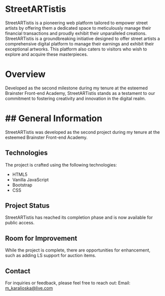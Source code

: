 # StreetARTistis

StreetARTistis is a pioneering web platform tailored to empower street artists by offering them a dedicated space to meticulously manage their financial transactions and proudly exhibit their unparalleled creations.
StreetARTistis is a groundbreaking initiative designed to offer street artists a comprehensive digital platform to manage their earnings and exhibit their exceptional artworks. This platform also caters to visitors who wish to explore and acquire these masterpieces.

# Overview
Developed as the second milestone during my tenure at the esteemed Brainster Front-end Academy, StreetARTistis stands as a testament to our commitment to fostering creativity and innovation in the digital realm.

# ## General Information
StreetARTistis was developed as the second project during my tenure at the esteemed Brainster Front-end Academy.

## Technologies
The project is crafted using the following technologies:
- HTML5
- Vanilla JavaScript
- Bootstrap
- CSS

## Project Status
StreetARTistis has reached its completion phase and is now available for public access.

## Room for Improvement
While the project is complete, there are opportunities for enhancement, such as adding LS support for auction items.

## Contact
For inquiries or feedback, please feel free to reach out:
Email: [m_karalioska@live.com](mailto:m_karalioska@live.com)

